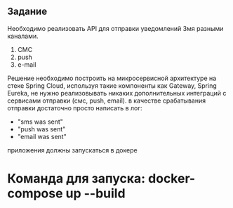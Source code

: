 ## Задание

Необходимо реализовать API для отправки уведомлений 3мя разными каналами.
1) СМС
2) push
3) e-mail

Решение необходимо построить на микросервисной архитектуре на стеке Spring Cloud, используя такие компоненты как Gateway, Spring Eureka, не нужно реализовывать никаких дополнительных интеграций с сервисами отправки (смс, push, email). в качестве срабатывания отправки достаточно просто написать в лог:
- "sms was sent"
- "push was sent"
- "email was sent"

приложения должны запускаться в докере

# Команда для запуска: docker-compose up --build
